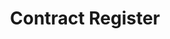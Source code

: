 ---
schema: default
title: Contract Register
organization: Dundee City Council
notes: >-
    Current contract register, containing details of contract opportunities with Dundee City Council. Link to Public Contracts Scotland, the electronic national contracts advertising portal.
resources:
  - name: Contract Register HTML
  - url: >-
      https://www.publiccontractsscotland.gov.uk/Contracts/Contracts_Search.aspx?AuthID=AA00220
  - format: HTML
license: Open Government Licence 3.0 (United Kingdom)
category:

  - procurement
maintainer: Dundee City Council
maintainer_email: someone@example.com
---